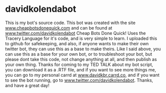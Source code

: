# davidkolendabot
This is my bot's source code. This bot was created with the site www.cheapbotsdonequick.com and can be found at www.twitter.com/davidkolendabot 
Cheap Bots Done Quick! Uses the Tracery Language for it's code, and is very simple to learn.
I uploaded this to github for safekeeping, and also, if anyone wants to make their own twitter bot, they can use this as a base to make theirs.
Like I said above, you can use this as a base for your own bot, or to troubleshoot your bot, but please dont take this code, not change anything at all, and then publish as your own thing.
Thanks for coming to my TED TALK about my bot script, you can download it as a .RTF file, and if you want to see more things me, you can go to my personal carrd at www.davidkbr.carrd.co, and if you want to see the bot running, go to www.twitter.com/davidkolendabot. Thanks, and have a great day!
